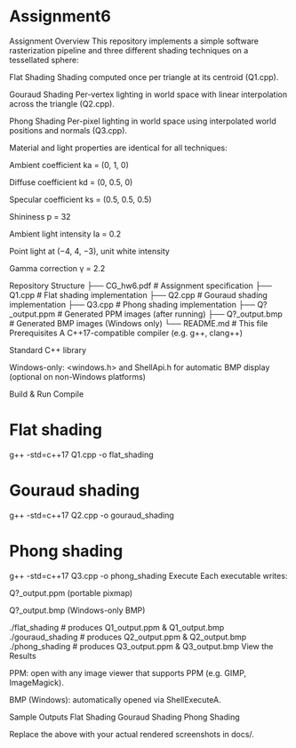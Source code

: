 # Assignment6
 Assignment Overview
This repository implements a simple software rasterization pipeline and three different shading techniques on a tessellated sphere:

Flat Shading
Shading computed once per triangle at its centroid (Q1.cpp).

Gouraud Shading
Per-vertex lighting in world space with linear interpolation across the triangle (Q2.cpp).

Phong Shading
Per-pixel lighting in world space using interpolated world positions and normals (Q3.cpp).

Material and light properties are identical for all techniques:

Ambient coefficient ka = (0, 1, 0)

Diffuse coefficient kd = (0, 0.5, 0)

Specular coefficient ks = (0.5, 0.5, 0.5)

Shininess p = 32

Ambient light intensity Ia = 0.2

Point light at (−4, 4, −3), unit white intensity

Gamma correction γ = 2.2

 Repository Structure
├── CG_hw6.pdf           # Assignment specification
├── Q1.cpp               # Flat shading implementation
├── Q2.cpp               # Gouraud shading implementation
├── Q3.cpp               # Phong shading implementation
├── Q?_output.ppm        # Generated PPM images (after running)
├── Q?_output.bmp        # Generated BMP images (Windows only)
└── README.md            # This file
 Prerequisites
A C++17-compatible compiler (e.g. g++, clang++)

Standard C++ library

Windows-only: <windows.h> and ShellApi.h for automatic BMP display (optional on non-Windows platforms)

 Build & Run
Compile


# Flat shading
g++ -std=c++17 Q1.cpp -o flat_shading

# Gouraud shading
g++ -std=c++17 Q2.cpp -o gouraud_shading

# Phong shading
g++ -std=c++17 Q3.cpp -o phong_shading
Execute
Each executable writes:

Q?_output.ppm (portable pixmap)

Q?_output.bmp (Windows-only BMP)

./flat_shading      # produces Q1_output.ppm & Q1_output.bmp
./gouraud_shading   # produces Q2_output.ppm & Q2_output.bmp
./phong_shading     # produces Q3_output.ppm & Q3_output.bmp
View the Results

PPM: open with any image viewer that supports PPM (e.g. GIMP, ImageMagick).

BMP (Windows): automatically opened via ShellExecuteA.

 Sample Outputs
Flat Shading	Gouraud Shading	Phong Shading

Replace the above with your actual rendered screenshots in docs/.
